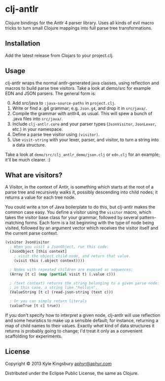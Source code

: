 # clj-antlr

Clojure bindings for the Antlr 4 parser library. Uses all kinds of evil macro
tricks to turn small Clojure mappings into full parse tree transformations.

## Installation

Add the latest release from Clojars to your project.clj.

## Usage

clj-antlr wraps the normal antlr-generated java classes, using reflection and macros to build parse tree visitors. Take a look at demo/src for example EDN and JSON parsers. The general form is:

0. Add src/java to `:java-source-paths` in `project.clj`.
1. Write or find a .g4 grammar; e.g. `Json.g4`, and drop it in `src/java/`.
2. Compile the grammar with antlr4, as usual. This will spew a bunch of .java
   files into `src/java/`.
3. Include `clj-antlr.core` and your parser types (`JsonVisitor`, `JsonLexer`,
   etc.) in your namespace.
4. Define a parse tree visitor using `(visitor)`.
5. Use `visit-string` with your lexer, parser, and visitor, to turn a string
   into a data structure.

Take a look at `demo/src/clj_antlr_demo/json.clj` or `edn.clj` for an example;
it'll be much clearer. :)

## What are visitors?

A Visitor, in the context of Antlr, is something which starts at the root of a parse tree and recursively walks it, possibly descending into child nodes; it returns a value for each tree node.

You could write a ton of Java boilerplate to do this, but clj-antlr makes the
common case easy. You define a visitor using the `visitor` macro, which takes
the visitor base class for your grammar, followed by several pattern-matching
forms. Each form is a list beginning with the type of node being visited,
followed by an argument vector which receives the visitor itself and the
current parse context.

```clj
(visitor JsonVisitor
  ; When you visit a JsonObject, run this code:
  (JsonObject [this context]
    ; visit the object child node, and return that value.
    (visit this (.object context))))

  ; Nodes with repeated children are exposed as sequences:
  (Array [t c] (map (partial visit t) (.value c)))

  ; (text context) returns the string belonging to a given parse node:
  ; in this case, a string like "hello\n".
  (ValueString [t c] (read-json-string (text c)))

  ; Or you can simply return literals
  (valueTrue [t c] true))
```

If you don't specify how to interpret a given node, clj-antlr will use
reflection and some heuristics to make up a sensible default; for instance,
returning a map of child names to their values. Exactly *what* kind of data
structures it returns is probably going to change; I'd treat it only as a
convenient scaffolding for experiments.

## License

Copyright © 2013 Kyle Kingsbury <aphyr@aphyr.com>

Distributed under the Eclipse Public License, the same as Clojure.
